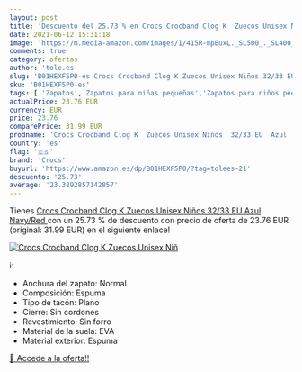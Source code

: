 ```yaml
---
layout: post
title: 'Descuento del 25.73 % en Crocs Crocband Clog K  Zuecos Unisex Niñ'
date: 2021-06-12 15:31:18
image: 'https://m.media-amazon.com/images/I/415R-mpBuxL._SL500_._SL400_.jpg'
comments: true
category: ofertas
author: 'tole.es'
slug: 'B01HEXF5P0-es Crocs Crocband Clog K Zuecos Unisex Niños 32/33 EU Azul...'
sku: 'B01HEXF5P0-es'
tags: [ 'Zapatos','Zapatos para niñas pequeñas','Zapatos para niños pequeños','Zapatos y complementos','Zuecos y mules para niña','Zuecos y mules para niño','crocs','zuecos', ]
actualPrice: 23.76 EUR
currency: EUR
price: 23.76
comparePrice: 31.99 EUR
prodname: 'Crocs Crocband Clog K  Zuecos Unisex Niños  32/33 EU  Azul  Navy/Red '
country: 'es'
flag: '🇪🇸'
brand: 'Crocs'
buyurl: 'https://www.amazon.es/dp/B01HEXF5P0/?tag=tolees-21'
descuento: '25.73'
average: '23.3892857142857'
---
```


Tienes [Crocs Crocband Clog K  Zuecos Unisex Niños  32/33 EU  Azul  Navy/Red ](https://www.amazon.es/dp/B01HEXF5P0/?tag=tolees-21) con un 25.73 % de descuento con precio de oferta de 23.76 EUR (original: 31.99 EUR) en el siguiente enlace!

[![Crocs Crocband Clog K  Zuecos Unisex Niñ](https://m.media-amazon.com/images/I/415R-mpBuxL._SL500_._SL400_.jpg)](https://www.amazon.es/dp/B01HEXF5P0/?tag=tolees-21)

ℹ️:

- Anchura del zapato: Normal
- Composición: Espuma
- Tipo de tacón: Plano
- Cierre: Sin cordones
- Revestimiento: Sin forro
- Material de la suela: EVA
- Material exterior: Espuma

[🛒 Accede a la oferta!!](https://www.amazon.es/dp/B01HEXF5P0/?tag=tolees-21)
